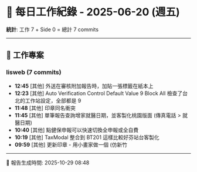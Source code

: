 # 📅 每日工作紀錄 - 2025-06-20 (週五)

**統計**: 工作 7 + Side 0 = 總計 7 commits

---

## 💼 工作專案

### lisweb (7 commits)

- **12:45** [其他] 外送在審核附加報告時，加貼一張標籤在紙本上
- **12:23** [其他] Auto Verification Control Default Value 9 Block All 檢查了台北的工作站設定，全部都是 9
- **11:48** [其他] 印章同名衝突
- **11:45** [其他] 單筆報告查詢增家就醫日期，並客製化桃園版面 (傳真電話 > 就醫日期)
- **10:40** [其他] 點健保申報可以快速切換全申報或全自費
- **10:19** [其他] TaxModal 整合到 BT201 這樣比較好芬站台客製化
- **09:59** [其他] 更新印章 - 用小畫家做一個 (仿新竹

---

📅 報告生成時間: 2025-10-29 08:48
